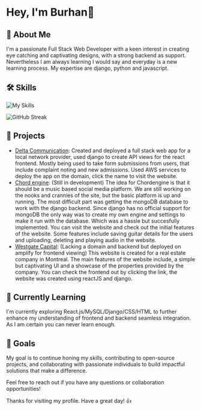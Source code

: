# Hey, I'm Burhan👋

## 💬 About Me
I'm a passionate Full Stack Web Developer with a keen interest in creating eye catching and captivating designs, with a strong backend as support. Nevertheless I am always learning I would say and everyday is a new learning process. My expertise are django, python and javascript. 

## 🛠 Skills
![My Skills](https://skillicons.dev/icons?i=cs,cpp,js,html,css,python,react,django,mysql,mongodb,aws,github)

![GitHub Streak](https://streak-stats.demolab.com/?user=burhanmoin1)

## 🔭 Projects
- [Delta Communication](https://deltacommunication.xyz): Created and deployed a full stack web app for a local network provider, used django to create API views for the react frontend. Mostly being used to take form submissions from users, that include complaint noting and new admissions. Used AWS services to deploy the app on the domain, click the name to visit the website.
- [Chord engine](https://www.chordengine.com): (Still in development) The idea for Chordengine is that it should be a music based social media platform. We are still working on the nooks and crannies of the site, but the basic platform is up and running. The most difficult part was getting the mongoDB database to work with the django backend. Since django has no official support for mongoDB the only way was to create my own engine and settings to make it run with the database. Which was a hassle but succesfully implemented. You can visit the website and check out the initial features of the website. Some features include saving guitar details for the users and uploading, deleting and playing audio in the website.
- [Westgate Capital](https://main.d2jyl4r78wt6jq.amplifyapp.com): (Lacking a domain and backend but deployed on amplify for frontend viewing) This website is created for a real estate company in Montreal. The main features of the website include, a simple but captivating UI and a showcase of the properties provided by the company. You can check the frontend out by clicking the link, the website was created using reactJS and django.

## 🌱 Currently Learning
I'm currently exploring React.js/MySQL/Django/CSS/HTML to further enhance my understanding of frontend and backend seamless integration. As I am certain you can never learn enough.

## 🎯 Goals
My goal is to continue honing my skills, contributing to open-source projects, and collaborating with passionate individuals to build impactful solutions that make a difference.

Feel free to reach out if you have any questions or collaboration opportunities!

Thanks for visiting my profile. Have a great day! 👍
